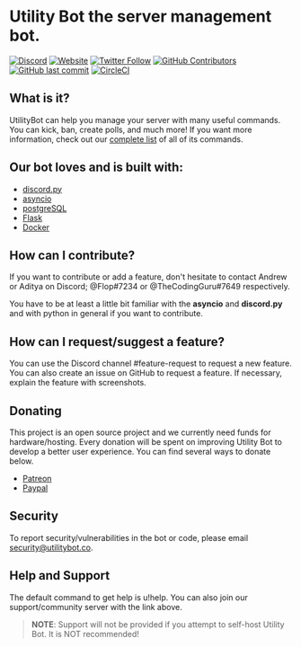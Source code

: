 # Utility Bot the server management bot.
[![Discord](https://img.shields.io/static/v1?label=Utilitybot%20Discord&logo=discord&message=%3E11%20members&color=%237289DA&logoColor=white)](https://discord.gg/xAmmxPG)
[![Website](https://img.shields.io/badge/website-visit-brightgreen)](https://utilitybot.co)
[![Twitter Follow](https://img.shields.io/twitter/follow/utilitybot1?style=social)](https://twitter.com/utilitybot1)
[![GitHub Contributors](https://img.shields.io/github/contributors/discordutilitybot/utilitybot?style=plastic)](https://github.com/discordutilitybot/utilitybot/graphs/contributors)
[![GitHub last commit](https://img.shields.io/github/last-commit/discordutilitybot/utilitybot?style=plastic)](https://github.com/discordutilitybot/utilitybot/commits/)
[![CircleCI](https://circleci.com/gh/utilitybot/utilitybot/tree/dev.svg?style=svg)](https://circleci.com/gh/utilitybot/utilitybot/tree/dev)

## What is it?
UtilityBot can help you manage your server with many useful commands. You can kick, ban, create polls, and much more! If you want more information, check out our [complete list](utilitybot.co/commands) of all of its commands.

## Our bot loves and is built with:

- [discord.py](https://github.com/Rapptz/discord.py)
- [asyncio](https://github.com/python/asyncio/tree/master)
- [postgreSQL](https://www.postgresql.org/)
- [Flask](https://github.com/pallets/flask)
- [Docker](https://www.docker.com/)

## How can I contribute?

If you want to contribute or add a feature, don't hesitate to contact Andrew or Aditya on Discord; @Flop#7234 or @TheCodingGuru#7649 respectively. 

You have to be at least a little bit familiar with the **asyncio** and **discord.py** 
and with python in general if you want to contribute.

## How can I request/suggest a feature?
You can use the Discord channel #feature-request to request a new feature.
You can also create an issue on GitHub to request a feature. If necessary, explain the feature with screenshots.

## Donating
This project is an open source project and we currently need funds for hardware/hosting. Every donation will be spent on improving Utility Bot to develop a better user experience.
You can find several ways to donate below.

 - [Patreon](https://www.patreon.com)
- [Paypal](https://www.paypal.com)

## Security 
To report security/vulnerabilities in the bot or code, please email security@utilitybot.co.


## Help and Support
The default command to get help is u!help. 
You can also join our support/community server with the link above.

> **NOTE**: Support will not be provided if you attempt to self-host Utility Bot. It is NOT recommended!


  

